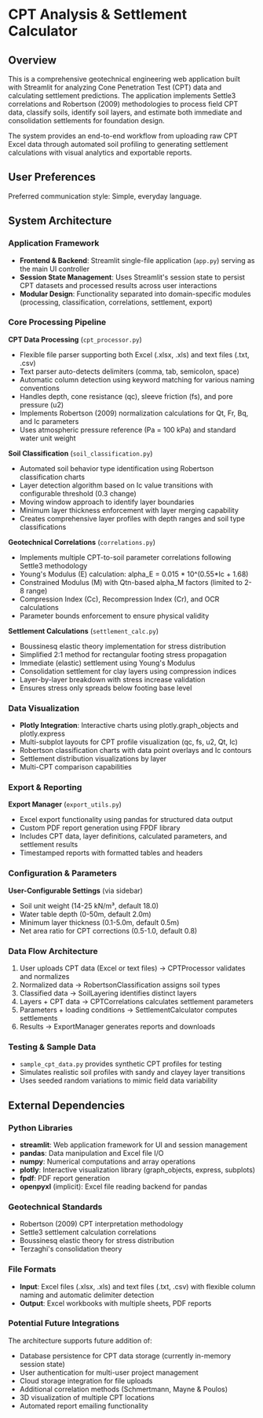 # CPT Analysis & Settlement Calculator

## Overview

This is a comprehensive geotechnical engineering web application built with Streamlit for analyzing Cone Penetration Test (CPT) data and calculating settlement predictions. The application implements Settle3 correlations and Robertson (2009) methodologies to process field CPT data, classify soils, identify soil layers, and estimate both immediate and consolidation settlements for foundation design.

The system provides an end-to-end workflow from uploading raw CPT Excel data through automated soil profiling to generating settlement calculations with visual analytics and exportable reports.

## User Preferences

Preferred communication style: Simple, everyday language.

## System Architecture

### Application Framework
- **Frontend & Backend**: Streamlit single-file application (`app.py`) serving as the main UI controller
- **Session State Management**: Uses Streamlit's session state to persist CPT datasets and processed results across user interactions
- **Modular Design**: Functionality separated into domain-specific modules (processing, classification, correlations, settlement, export)

### Core Processing Pipeline

**CPT Data Processing** (`cpt_processor.py`)
- Flexible file parser supporting both Excel (.xlsx, .xls) and text files (.txt, .csv)
- Text parser auto-detects delimiters (comma, tab, semicolon, space)
- Automatic column detection using keyword matching for various naming conventions
- Handles depth, cone resistance (qc), sleeve friction (fs), and pore pressure (u2)
- Implements Robertson (2009) normalization calculations for Qt, Fr, Bq, and Ic parameters
- Uses atmospheric pressure reference (Pa = 100 kPa) and standard water unit weight

**Soil Classification** (`soil_classification.py`)
- Automated soil behavior type identification using Robertson classification charts
- Layer detection algorithm based on Ic value transitions with configurable threshold (0.3 change)
- Moving window approach to identify layer boundaries
- Minimum layer thickness enforcement with layer merging capability
- Creates comprehensive layer profiles with depth ranges and soil type classifications

**Geotechnical Correlations** (`correlations.py`)
- Implements multiple CPT-to-soil parameter correlations following Settle3 methodology
- Young's Modulus (E) calculation: alpha_E = 0.015 * 10^(0.55*Ic + 1.68)
- Constrained Modulus (M) with Qtn-based alpha_M factors (limited to 2-8 range)
- Compression Index (Cc), Recompression Index (Cr), and OCR calculations
- Parameter bounds enforcement to ensure physical validity

**Settlement Calculations** (`settlement_calc.py`)
- Boussinesq elastic theory implementation for stress distribution
- Simplified 2:1 method for rectangular footing stress propagation
- Immediate (elastic) settlement using Young's Modulus
- Consolidation settlement for clay layers using compression indices
- Layer-by-layer breakdown with stress increase validation
- Ensures stress only spreads below footing base level

### Data Visualization
- **Plotly Integration**: Interactive charts using plotly.graph_objects and plotly.express
- Multi-subplot layouts for CPT profile visualization (qc, fs, u2, Qt, Ic)
- Robertson classification charts with data point overlays and Ic contours
- Settlement distribution visualizations by layer
- Multi-CPT comparison capabilities

### Export & Reporting
**Export Manager** (`export_utils.py`)
- Excel export functionality using pandas for structured data output
- Custom PDF report generation using FPDF library
- Includes CPT data, layer definitions, calculated parameters, and settlement results
- Timestamped reports with formatted tables and headers

### Configuration & Parameters
**User-Configurable Settings** (via sidebar)
- Soil unit weight (14-25 kN/m³, default 18.0)
- Water table depth (0-50m, default 2.0m)
- Minimum layer thickness (0.1-5.0m, default 0.5m)
- Net area ratio for CPT corrections (0.5-1.0, default 0.8)

### Data Flow Architecture
1. User uploads CPT data (Excel or text files) → CPTProcessor validates and normalizes
2. Normalized data → RobertsonClassification assigns soil types
3. Classified data → SoilLayering identifies distinct layers
4. Layers + CPT data → CPTCorrelations calculates settlement parameters
5. Parameters + loading conditions → SettlementCalculator computes settlements
6. Results → ExportManager generates reports and downloads

### Testing & Sample Data
- `sample_cpt_data.py` provides synthetic CPT profiles for testing
- Simulates realistic soil profiles with sandy and clayey layer transitions
- Uses seeded random variations to mimic field data variability

## External Dependencies

### Python Libraries
- **streamlit**: Web application framework for UI and session management
- **pandas**: Data manipulation and Excel file I/O
- **numpy**: Numerical computations and array operations
- **plotly**: Interactive visualization library (graph_objects, express, subplots)
- **fpdf**: PDF report generation
- **openpyxl** (implicit): Excel file reading backend for pandas

### Geotechnical Standards
- Robertson (2009) CPT interpretation methodology
- Settle3 settlement calculation correlations
- Boussinesq elastic theory for stress distribution
- Terzaghi's consolidation theory

### File Formats
- **Input**: Excel files (.xlsx, .xls) and text files (.txt, .csv) with flexible column naming and automatic delimiter detection
- **Output**: Excel workbooks with multiple sheets, PDF reports

### Potential Future Integrations
The architecture supports future addition of:
- Database persistence for CPT data storage (currently in-memory session state)
- User authentication for multi-user project management
- Cloud storage integration for file uploads
- Additional correlation methods (Schmertmann, Mayne & Poulos)
- 3D visualization of multiple CPT locations
- Automated report emailing functionality